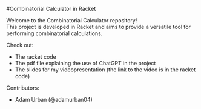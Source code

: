 #Combinatorial Calculator in Racket

Welcome to the Combinatorial Calculator repository!  
This project is developed in Racket and aims to provide a versatile tool for performing combinatorial calculations.

Check out:
- The racket code
- The pdf file explaining the use of ChatGPT in the project
- The slides for my videopresentation (the link to the video is in the racket code)


Contributors:
- Adam Urban (@adamurban04)
